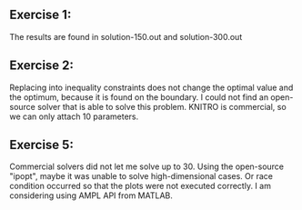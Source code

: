 ## Exercise 1: 
The results are found in solution-150.out and solution-300.out

## Exercise 2: 
Replacing into inequality constraints does not change the optimal value and the optimum, because it is found on the boundary.
I could not find an open-source solver that is able to solve this problem. KNITRO is commercial, so we can only attach 10 parameters.

## Exercise 5: 
Commercial solvers did not let me solve up to 30. Using the open-source "ipopt", maybe it was unable to solve high-dimensional cases. Or race condition occurred so that the plots were not executed correctly. I am considering using AMPL API from MATLAB.